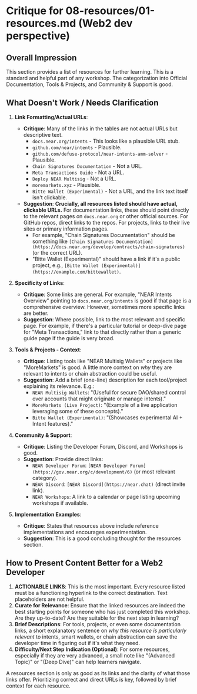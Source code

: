 # Critique for 08-resources/01-resources.md (Web2 dev perspective)

## Overall Impression

This section provides a list of resources for further learning. This is a standard and helpful part of any workshop. The categorization into Official Documentation, Tools & Projects, and Community & Support is good.

## What Doesn't Work / Needs Clarification

1.  **Link Formatting/Actual URLs**:

    - **Critique**: Many of the links in the tables are not actual URLs but descriptive text.
      - `docs.near.org/intents` - This looks like a plausible URL stub.
      - `github.com/near/intents` - Plausible.
      - `github.com/defuse-protocol/near-intents-amm-solver` - Plausible.
      - `Chain Signatures Documentation` - Not a URL.
      - `Meta Transactions Guide` - Not a URL.
      - `Deploy NEAR Multisig` - Not a URL.
      - `moremarkets.xyz` - Plausible.
      - `Bitte Wallet (Experimental)` - Not a URL, and the link text itself isn't clickable.
    - **Suggestion**: **Crucially, all resources listed should have actual, clickable URLs.** For documentation links, these should point directly to the relevant pages on `docs.near.org` or other official sources. For GitHub repos, direct links to the repos. For projects, links to their live sites or primary information pages.
      - For example, "Chain Signatures Documentation" should be something like `[Chain Signatures Documentation](https://docs.near.org/develop/contracts/chain-signatures)` (or the correct URL).
      - "Bitte Wallet (Experimental)" should have a link if it's a public project, e.g., `[Bitte Wallet (Experimental)](https://example.com/bittewallet)`.

2.  **Specificity of Links**:

    - **Critique**: Some links are general. For example, "NEAR Intents Overview" pointing to `docs.near.org/intents` is good if that page is a comprehensive overview. However, sometimes more specific links are better.
    - **Suggestion**: Where possible, link to the most relevant and specific page. For example, if there's a particular tutorial or deep-dive page for "Meta Transactions," link to that directly rather than a generic guide page if the guide is very broad.

3.  **Tools & Projects - Context**:

    - **Critique**: Listing tools like "NEAR Multisig Wallets" or projects like "MoreMarkets" is good. A little more context on _why_ they are relevant to intents or chain abstraction could be useful.
    - **Suggestion**: Add a brief (one-line) description for each tool/project explaining its relevance. E.g.:
      - `NEAR Multisig Wallets`: "(Useful for secure DAO/shared control over accounts that might originate or manage intents)."
      - `MoreMarkets (Live Project)`: "(Example of a live application leveraging some of these concepts)."
      - `Bitte Wallet (Experimental)`: "(Showcases experimental AI + Intent features)."

4.  **Community & Support**:

    - **Critique**: Listing the Developer Forum, Discord, and Workshops is good.
    - **Suggestion**: Provide direct links:
      - `NEAR Developer Forum`: `[NEAR Developer Forum](https://gov.near.org/c/development/6)` (or most relevant category).
      - `NEAR Discord`: `[NEAR Discord](https://near.chat)` (direct invite link).
      - `NEAR Workshops`: A link to a calendar or page listing upcoming workshops if available.

5.  **Implementation Examples**:
    - **Critique**: States that resources above include reference implementations and encourages experimentation.
    - **Suggestion**: This is a good concluding thought for the resources section.

## How to Present Content Better for a Web2 Developer

1.  **ACTIONABLE LINKS**: This is the most important. Every resource listed must be a functioning hyperlink to the correct destination. Text placeholders are not helpful.
2.  **Curate for Relevance**: Ensure that the linked resources are indeed the best starting points for someone who has just completed this workshop. Are they up-to-date? Are they suitable for the next step in learning?
3.  **Brief Descriptions**: For tools, projects, or even some documentation links, a short explanatory sentence on _why this resource is particularly relevant_ to intents, smart wallets, or chain abstraction can save the developer time in figuring out if it's what they need.
4.  **Difficulty/Next Step Indication (Optional)**: For some resources, especially if they are very advanced, a small note like "(Advanced Topic)" or "(Deep Dive)" can help learners navigate.

A resources section is only as good as its links and the clarity of what those links offer. Prioritizing correct and direct URLs is key, followed by brief context for each resource.
